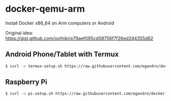# docker-qemu-arm

Install Docker x86_64 on Arm computers or Android

Original idea: <https://gist.github.com/oofnikj/e79aef095cd08756f7f26ed244355d62>


## Android Phone/Tablet with Termux


```bash
$ curl -o termux-setup.sh https://raw.githubusercontent.com/egandro/docker-qemu-arm/master/termux-setup.sh && chmod 755 ./termux-setup.sh && ./termux-setup.sh
```


## Raspberry Pi


```bash
$ curl -o pi-setup.sh https://raw.githubusercontent.com/egandro/docker-qemu-arm/master/pi-setup.sh && chmod 755 ./termux-setup.sh && ./pi-setup.sh
```
